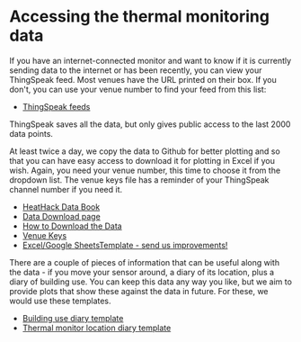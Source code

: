# Accessing the thermal monitoring data

If you have an internet-connected monitor and want to know if it is currently sending data to the internet or has been recently, you can view your ThingSpeak feed.  Most venues have the URL printed on their box.  If you don't, you can use your venue number to find your feed from this list:  

- [ThingSpeak feeds](https://uk.mathworks.com/matlabcentral/profile/authors/15201195?detail=thingspeak)

ThingSpeak saves all the data, but only gives public access to the last 2000 data points.

At least twice a day, we copy the data to Github for better plotting and so that you can have easy access to download it for plotting in Excel if you wish.  Again, you need your venue number, this time to choose it from the dropdown list.  The venue keys file has a reminder of your ThingSpeak channel number if you need it.


- [HeatHack Data Book](https://jeancarletta.github.io/HeatHack-Data/intro.html)
- [Data Download page](https://github.com/JeanCarletta/HeatHack-Data/tree/main/deviceData)
- [How to Download the Data](https://docs.google.com/document/d/1QFkvUFDnhrIbUdyuKpp4UqawwEocRpF2tozIShaFtHM/)
- [Venue Keys](https://github.com/JeanCarletta/HeatHack-Data/blob/main/venue-keys.csv)
- [Excel/Google SheetsTemplate - send us improvements!](https://drive.google.com/drive/folders/10cTLqWCWpXP3KaKjMbCc8UiKcxjmF9Ng)

There are a couple of pieces of information that can be useful along with the data - if you move your sensor around, a diary of its location, plus a diary of building use.  You can keep this data any way you like, but we aim to provide plots that show these against the data in future.  For these, we would use these templates.

- [Building use diary template](https://docs.google.com/spreadsheets/d/1_3UwlKGqtnaVQqrsQDyNMr6MdldH_sSLpiHTBwC7AbQ/edit?usp=sharing)
- [Thermal monitor location diary template](https://docs.google.com/spreadsheets/d/1Lb59luV7bnODQef9KC9vKmHjVDsIbQYyRfcX4VaVAA4/edit?usp=sharing)

